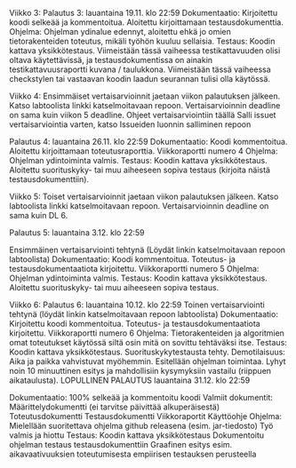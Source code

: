 Viikko 3:
Palautus 3: lauantaina 19.11. klo 22:59
Dokumentaatio: Kirjoitettu koodi selkeää ja kommentoitua. Aloitettu kirjoittamaan testausdokumenttia.
Ohjelma: Ohjelman ydinalue edennyt, aloitettu ehkä jo omien tietorakenteiden toteutus, mikäli työhön kuuluu sellaisia.
Testaus: Koodin kattava yksikkötestaus.
Viimeistään tässä vaiheessa testikattavuuden olisi oltava käytettävissä, ja testausdokumentissa on ainakin testikattavuusraportti kuvana / taulukkona.
Viimeistään tässä vaiheessa checkstylen tai vastaavan koodin laadun seurannan tulisi olla käytössä.



Viikko 4:
Ensimmäiset vertaisarvioinnit jaetaan viikon palautuksen jälkeen. Katso labtoolista linkki katselmoitavaan repoon. Vertaisarvioinnin deadline on sama kuin viikon 5 deadline.
Ohjeet vertaisarviointiin täällä
Salli issuet vertaisarviointia varten, katso Issueiden luonnin salliminen repoon

Palautus 4: lauantaina 26.11. klo 22:59
Dokumentaatio: Koodi kommentoitua. Aloitettu kirjoittamaan toteutusraporttia.
Viikkoraportti numero 4
Ohjelma: Ohjelman ydintoiminta valmis.
Testaus: Koodin kattava yksikkötestaus. Aloitettu suorituskyky- tai muu aiheeseen sopiva testaus (kirjoita näistä testausdokumenttiin).




Viikko 5:
Toiset vertaisarvioinnit jaetaan viikon palautuksen jälkeen. Katso labtoolista linkki katselmoitavaan repoon. Vertaisarvioinnin deadline on sama kuin DL 6.

Palautus 5: lauantaina 3.12. klo 22:59

Ensimmäinen vertaisarviointi tehtynä (Löydät linkin katselmoitavaan repoon labtoolista)
Dokumentaatio: Koodi kommentoitua. Toteutus- ja testausdokumentaatiota kirjoitettu.
Viikkoraportti numero 5
Ohjelma: Ohjelman ydintoiminta valmis.
Testaus: Koodin kattava yksikkötestaus. Aloitettu suorituskyky- tai muu aiheeseen sopiva testaus.




Viikko 6:
Palautus 6: lauantaina 10.12. klo 22:59
Toinen vertaisarviointi tehtynä (löydät linkin katselmoitavaan repoon labtoolista)
Dokumentaatio: Kirjoitettu koodi kommentoitua. Toteutus- ja testausdokumentaatiota kirjoitettu.
Viikkoraportti numero 6
Ohjelma: Tietorakenteiden ja algoritmien omat toteutukset käytössä siltä osin mitä on sovittu tehtäväksi itse.
Testaus: Koodin kattava yksikkötestaus. Suorituskykytestausta tehty.
Demotilaisuus:
Aika ja paikka vahvistuvat myöhemmin.
Esitellään ohjelman toimintaa.
Lyhyt noin 10 minuuttinen esitys ja mahdollisiin kysymyksiin vastailu (riippuen aikataulusta).
LOPULLINEN PALAUTUS
lauantaina 31.12. klo 22:59

Dokumentaatio:
100% selkeää ja kommentoitu koodi
Valmiit dokumentit:
Määrittelydokumentti (ei tarvitse päivittää alkuperäisestä)
Toteutusdokumentti
Testausdokumentti
Viikkoraportit
Käyttöohje
Ohjelma:
Mielellään suoritettava ohjelma github releasena (esim. jar-tiedosto)
Työ valmis ja hiottu
Testaus:
Koodin kattava yksikkötestaus
Dokumentoitu ohjelman testaus testausdokumenttiin
Graafinen esitys esim. aikavaativuuksien toteutumisesta empiirisen testauksen perusteella